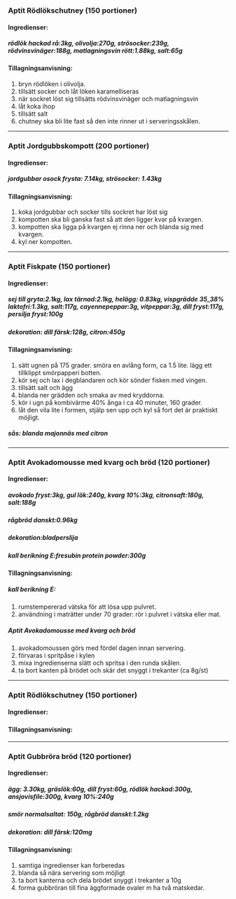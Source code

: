 ### Aptit Rödlökschutney (150 portioner)
#### Ingredienser:
##### rödlök hackad rå:3kg, olivolja:270g, strösocker:239g, rödvinsvinäger:188g, matlagningsvin rött:1.88kg, salt:65g
#### Tillagningsanvisning:
1. bryn rödlöken i olivolja.
2. tillsätt socker och låt löken karamelliseras
3. när sockret löst sig tillsätts rödvinsvinäger och matlagningsvin
4. låt koka ihop
5. tillsätt salt
6. chutney ska bli lite fast så den inte rinner ut i serveringsskålen.


--------
### Aptit Jordgubbskompott (200 portioner)
#### Ingredienser:
##### jordgubbar osock frysta: 7.14kg, strösocker: 1.43kg
#### Tillagningsanvisning:
1. koka jordgubbar och socker tills sockret har löst sig
2. kompotten ska bli ganska fast så att den ligger kvar på kvargen. 
3. kompotten ska ligga på kvargen ej rinna ner och blanda sig med kvargen.
4. kyl ner kompotten.


--------
### Aptit Fiskpate (150 portioner)
#### Ingredienser:
##### sej till gryta:2.1kg, lax tärnad:2.1kg, helägg: 0.83kg, vispgrädde 35_38% laktofri:1.3kg, salt:117g, cayennepeppar:3g, vitpeppar:3g, dill fryst:117g, persilja fryst:100g
##### dekoration: dill färsk:128g, citron:450g
#### Tillagningsanvisning:
1. sätt ugnen på 175 grader. smöra en avlång form, ca 1.5 lite. lägg ett tillklippt smörpapperi botten.
2. kör sej och lax i degblandaren och kör sönder fisken med vingen.
3. tillsätt salt och ägg
4. blanda ner grädden och smaka av med kryddorna.
5. kör i ugn på kombivärme 40% ånga i ca 40 minuter, 160 grader.
6. låt den vila lite i formen, stjälp sen upp och kyl så fort det är praktiskt möjligt.

##### sås: blanda majonnäs med citron


--------
### Aptit Avokadomousse med kvarg och bröd (120 portioner)
#### Ingredienser:
##### avokado fryst:3kg, gul lök:240g, kvarg 10%:3kg, citronsaft:180g, salt:188g
##### rågbröd danskt:0.96kg
##### dekoration:bladperslija
##### kall berikning E:fresubin protein powder:300g
#### Tillagningsanvisning:
##### kall berikning E: 
1. rumstempererad vätska för att lösa upp pulvret.
2. användning i maträtter under 70 grader: rör i pulvret i vätska eller mat.

##### Aptit Avokadomousse med kvarg och bröd
1. avokadomoussen görs med fördel dagen innan servering.
2. förvaras i spritpåse i kylen
3. mixa ingredienserna slätt och spritsa i den runda skålen.
4. ta bort kanten på brödet och skär det snyggt i trekanter (ca 8g/st)


--------
### Aptit Rödlökschutney (150 portioner)
#### Ingredienser:
#####
#### Tillagningsanvisning:


--------
### Aptit Gubbröra bröd (120 portioner)
#### Ingredienser:
##### ägg: 3.30kg, gräslök:60g, dill fryst:60g, rödlök hackad:300g, ansjovisfile:300g, kvarg 10%:240g
##### smör normalsaltat: 150g, rågbröd danskt:1.2kg
##### dekoration: dill färsk:120mg

#### Tillagningsanvisning:
1. samtiga ingredienser kan forberedas
2. blanda så nära servering som möjligt
3. ta bort kanterna och dela brödet snyggt i trekanter a 10g
4. forma gubbröran till fina äggformade ovaler m ha två matskedar.
